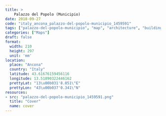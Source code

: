 ```yaml
---
title: > 
    Palazzo del Popolo (Municipio)
date: 2018-09-27
code: "italy_ancona_palazzo-del-popolo-municipio_1459591"
tags: ["palazzo-del-popolo-municipio", "map", "architecture", "buildings", "Ancona", "Italy"]
categories: ["Maps"]
draft: false
format:
  width: 210
  height: 297
  unit: 'mm'
location:
  place: "Ancona"
  country: "Italy"
  latitude: 43.61676159456116
  longitude: 13.51890322446162
  prettyLat: "13\u00b031'8.051\"E"
  prettyLon: "43\u00b037'0.341\"N"
resources:
- src: "palazzo-del-popolo-municipio_1459591.png"
  title: "Cover"
  name: cover
---
```

